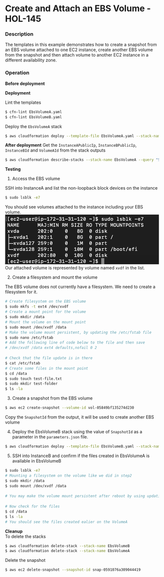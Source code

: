 # Create and Attach an EBS Volume - HOL-145

### Description

The templates in this example demonstrates how to create a snapshot from an EBS volume attached to one EC2 instance, create another EBS volume from the snapshot and then attach volume to another EC2 instance in a different availability zone.

### Operation

**Before deployment**

**Deployment**

Lint the templates

```bash
$ cfn-lint EbsVolumeA.yaml
$ cfn-lint EbsVolumeB.yaml
```

Deploy the `EbsVolumeA` stack

```bash
$ aws cloudformation deploy --template-file EbsVolumeA.yaml --stack-name EbsVolumeA
```

**After deployment**
Get the `InstanceAPublicIp`, `InstanceBPublicIp`, `InstanceBId` and `VolumeAId` from the stack outputs

```bash
$ aws cloudformation describe-stacks --stack-name EbsVolumeA --query "Stacks[0].Outputs" --no-cli-pager
```

**Testing**

1. Access the EBS volume

SSH into InstanceA and list the non-loopback block devices on the instance

```bash
$ sudo lsblk -e7
```

You should see volumes attached to the instance including your EBS volume.
![list-attached-volumes](list-attached-vols.png)
Our attached volume is represented by volume named `xvdf` in the list.

2. Create a filesystem and mount the volume

The EBS volume does not currently have a filesystem. We need to create a filesystem for it.

```bash
# Create filesystem on the EBS volume
$ sudo mkfs -t ext4 /dev/xvdf
# Create a mount point for the volume
$ sudo mkdir /data
# Mount the volume on the mount point
$ sudo mount /dev/xvdf /data
# Make the volume mount persistent, by updating the /etc/fstab file
$ sudo nano /etc/fstab
# Add the following line of code below to the file and then save
# /dev/xvdf /data ext4 defaults,nofail 0 2

# Check that the file update is in there
$ cat /etc/fstab
# Create some files in the mount point
$ cd /data
$ sudo touch test-file.txt
$ sudo mkdir test-folder
$ ls -la
```

3. Create a snapshot from the EBS volume

```bash
$ aws ec2 create-snapshot --volume-id vol-05849bf135274d230
```

Copy the `SnapshotId` from the output, it will be used to create another EBS volume

4. Deploy the EbsVolumeB stack using the value of `SnapshotId` as a parameter in the `parameters.json` file.

```bash
$ aws cloudformation deploy --template-file EbsVolumeB.yaml --stack-name EbsVolumeB --parameter-overrides file://parameters.json
```

5. SSH into InstanceB and confirm if the files created in EbsVolumeA is available in EbsVolumeB

```bash
$ sudo lsblk -e7
# Mounting a filesystem on the volume like we did in step2
$ sudo mkdir /data
$ sudo mount /dev/xvdf /data

# You may make the volume mount persistent after reboot by using updating the /etc/fstab file like we did in step2

# Now check for the files
$ cd /data
$ ls -la
# You should see the files created ealier on the VolumeA
```

**Cleanup**  
To delete the stacks

```bash
$ aws cloudformation delete-stack --stack-name EbsVolumeB
$ aws cloudformation delete-stack --stack-name EbsVolumeA
```

Delete the snapshot

```bash
$ aws ec2 delete-snapshot --snapshot-id snap-0591076a309044419
```
